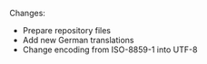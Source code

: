 
Changes:

 * Prepare repository files
 * Add new German translations
 * Change encoding from ISO-8859-1 into UTF-8
